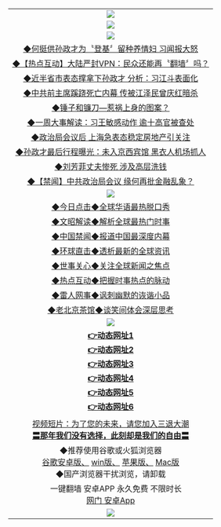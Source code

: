 <table>
  <tr>
    <td align=center><img src="https://github.com/gyhhx/image-upload/blob/master/gypic2-1.jpg" /></td>
  </tr>
  <tr>
  <td align=center><img src="https://github.com/gyhhx/image-upload/blob/master/%E5%BE%AE%E4%BF%A1%E8%AF%B4%E6%98%8E4.jpg" />
  </td>
  </tr>
   <tr>
    <td align=center><img src="https://github.com/gyhhx/image-upload/blob/master/yaowen.jpg" /></td>
  </tr>
<tr>
<td align=center>
<a href="https://rawgit.com/onorm/up/master/oGate.htm?c827494&from=gyyw">◆何挺供孙政才为〝登基〞留种养情妇 习闻报大怒</a><br/>
 </td>
  </tr>
<tr>
<td align=center>
<a href="https://rawgit.com/onorm/up/master/oGate.htm?c827508&from=gyyw">◆【热点互动】大陆严封VPN：民众还能再〝翻墙〞吗？</a><br/>
</td>
  </tr>
  <tr>
<td align=center>
<a href="https://rawgit.com/onorm/up/master/oGate.htm?c827509&from=gyyw">◆近半省市表态撑拿下孙政才 分析：习江斗表面化</a><br/>
</td>
  </tr>
   <tr>
<td align=center>
<a href="https://rawgit.com/onorm/up/master/oGate.htm?c827511&from=gyyw">◆中共前主席蹊跷死亡内幕 传被江泽民曾庆红暗杀</a><br/>
</td>
   </tr>
 <tr>
<td align=center>
<a href="https://rawgit.com/onorm/up/master/oGate.htm?c827512&from=gyyw">◆锤子和镰刀—惹祸上身的图案？</a><br/>
</td>
   </tr>
 <tr>
<td align=center>
<a href="https://rawgit.com/onorm/up/master/oGate.htm?c827505&from=gyyw">◆一周大事解读：习王敏感动作 逾十高官被查处</a><br/>
</td>
   </tr>
 <tr>
<td align=center>
<a href="https://rawgit.com/onorm/up/master/oGate.htm?c827497&from=gyyw">◆政治局会议后 上海急表态稳定房地产引关注</a><br/>
</td>
   </tr>
 <tr>
<td align=center>
<a href="https://rawgit.com/onorm/up/master/oGate.htm?c827476&from=gyyw">◆孙政才最后行程曝光：未入京西宾馆 黑衣人机场抓人</a><br/>
</td>
   </tr>
 <tr>
<td align=center>
<a href="https://rawgit.com/onorm/up/master/oGate.htm?c827492&from=gyyw">◆刘芳菲丈夫惨死 涉及高层洗钱</a><br/>
</td>
   </tr>
 <tr>
<td align=center>
<a href="https://rawgit.com/onorm/up/master/oGate.htm?c827472&from=gyyw">◆【禁闻】中共政治局会议 缘何再批金融乱象？</a><br/>
</td>
   </tr>  
  
 <tr>
    <td align=center><img src="https://github.com/gyhhx/image-upload/blob/master/shipin.jpg" /></td>
  </tr>
    
 <tr>
    <td align=center>    
<a href="https://s3.amazonaws.com/ogate/oGate.htm?c816850&from=gyyw">◆今日点击◆全球华语最热脱口秀</a><br/>
    </td>
  </tr>
  <tr>
    <td align=center>
<a href="https://s3.amazonaws.com/ogate/oGate.htm?c816857&from=gyyw">◆文昭解读◆解析全球最热门时事</a><br/>
    </td>
  </tr>
  <tr>
    <td align=center>
<a href="https://s3.amazonaws.com/ogate/oGate.htm?c816860&from=gyyw">◆中国禁闻◆报道中国最深度内幕</a><br/>
   </tr>
  <tr>
      <td align=center>
<a href="https://s3.amazonaws.com/ogate/oGate.htm?c816855&from=gyyw">◆环球直击◆透析最新的全球资讯</a><br/>
   </tr>
   <tr>
      <td align=center>
<a href="https://s3.amazonaws.com/ogate/oGate.htm?c816851&from=gyyw">◆世事关心◆关注全球新闻之焦点</a><br/>
   </tr>
   <tr>
      <td align=center>
<a href="https://s3.amazonaws.com/ogate/oGate.htm?c816852&from=gyyw">◆热点互动◆把握时事热点的脉动</a><br/>
   </tr>
   <tr>
      <td align=center>
<a href="https://s3.amazonaws.com/ogate/oGate.htm?c816694&from=gyyw">◆雷人网事◆讽刺幽默的诙谐小品</a><br/>
   </tr>
   <tr>
      <td align=center>
<a href="https://s3.amazonaws.com/ogate/oGate.htm?c816650&from=gyyw">◆老北京茶馆◆谈笑间体会深层思考</a><br/>
   </tr>
    <tr>
    <td align=center><img src="https://github.com/gyhhx/image-upload/blob/master/tongdao2.jpg" /></td>
  </tr>
    <tr>
      <td align=center>
      <a href="https://rawgit.com/onorm/up/master/oGate.htm?from=gygit1"><b>👉动态网址1</b><br/</a>
      <a href="https://s3.amazonaws.com/ogate/oGate.htm?from=gygit2"><b>👉动态网址2</b><br/</a>
      <a href="https://s3-ap-southeast-2.amazonaws.com/ogatey/oGate.htm?from=gygit3"><b>👉动态网址3</b><br/></a>
      <a href="https://s3.eu-west-2.amazonaws.com/ogatel/oGate.htm?from=gygit4"><b>👉动态网址4</b><br/</a>
      <a href="https://s3.eu-central-1.amazonaws.com/ogatef/oGate.htm?from=gygit5"><b>👉动态网址5</b><br/</a>
      <a href="https://s3.ap-south-1.amazonaws.com/ogatem/oGate.htm?from=gygit6"><b>👉动态网址6</b><br/</a>
    </td>
  </tr>
  <tr>
  <td align=center>
  <a href="https://s3.ap-south-1.amazonaws.com/ogatem/oGate.htm?c816846_2_1&from=gygit5">视频短片：为了您的未来，请您加入三退大潮</a><br/>
      <a href="https://s3.ap-south-1.amazonaws.com/ogatem/oGate.htm?ogST.aspx&from=gygit5"><b>〓那年我们没有选择，此刻却是我们的自由〓<br/></a>
      </td>
  </tr>
  <tr>
    <td align=center>
◆推荐使用谷歌或火狐浏览器<br/>
<a href="https://chrome.cn.uptodown.com/android">谷歌安卓版、</a>
<a href="https://google-chrome.cn.uptodown.com/windows">win版、</a>
<a href="https://chrome.cn.uptodown.com/iphone">苹果版、</a>
<a href="https://google-chrome.cn.uptodown.com/mac">Mac版</a><br/>
◆国产浏览器干扰浏览，请卸载<br/>
</td>
  </tr>
   <tr>
    <td align=center>
      一键翻墙 安卓APP 永久免费 不限时长<br/> 
 <a href="http://t.cn/RKFCMFI">网门 安卓App</a><br/>
    </td>
  </tr>
   <tr>
    <td align=center><img src="https://cloud.githubusercontent.com/assets/11880933/15631437/70d0a74e-259d-11e6-946f-6237b4b657bd.jpg"/></td>
  </tr>
</table>    
